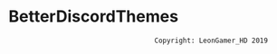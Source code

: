 # BetterDiscordThemes


                                        
                                        
                                        
                                        
                                        Copyright: LeonGamer_HD 2019
